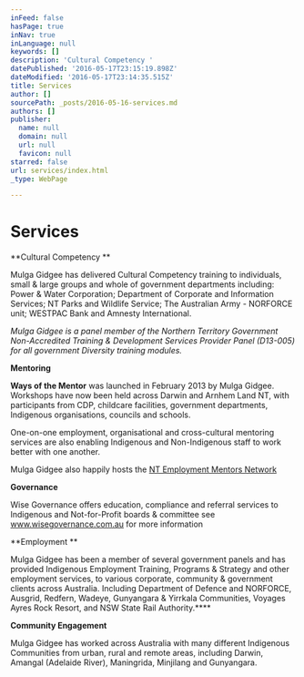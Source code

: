 ```yaml
---
inFeed: false
hasPage: true
inNav: true
inLanguage: null
keywords: []
description: 'Cultural Competency '
datePublished: '2016-05-17T23:15:19.898Z'
dateModified: '2016-05-17T23:14:35.515Z'
title: Services
author: []
sourcePath: _posts/2016-05-16-services.md
authors: []
publisher:
  name: null
  domain: null
  url: null
  favicon: null
starred: false
url: services/index.html
_type: WebPage

---
```

# Services

**Cultural Competency **

Mulga Gidgee has delivered Cultural Competency training to individuals, small & large groups and whole of government departments including: Power & Water Corporation; Department of Corporate and Information Services; NT Parks and Wildlife Service; The Australian Army - NORFORCE unit; WESTPAC Bank and Amnesty International. 

_Mulga Gidgee is a panel member of the Northern Territory Government Non-Accredited Training & Development Services Provider Panel (D13-005) for all government Diversity training modules._

**Mentoring**

**Ways of the Mentor** was launched in February 2013 by Mulga Gidgee. Workshops have now been held across Darwin and Arnhem Land NT, with participants from CDP, childcare facilities, government departments, Indigenous organisations, councils and schools. 

One-on-one employment, organisational and cross-cultural mentoring services are also enabling Indigenous and Non-Indigenous staff to work better with one another. 

Mulga Gidgee also happily hosts the [NT Employment Mentors Network][0]

**Governance**

Wise Governance offers education, compliance and referral services to Indigenous and Not-for-Profit boards & committee see www.wisegovernance.com.au for more information

**Employment **

Mulga Gidgee has been a member of several government panels and has provided Indigenous Employment Training, Programs & Strategy and other employment services, to various corporate, community & government clients across Australia. Including Department of Defence and NORFORCE, Ausgrid, Redfern, Wadeye, Gunyangara & Yirrkala Communities, Voyages Ayres Rock Resort, and NSW State Rail Authority.****

**Community Engagement**

Mulga Gidgee has worked across Australia with many different Indigenous Communities from urban, rural and remote areas, including Darwin, Amangal (Adelaide River), Maningrida, Minjilang and Gunyangara.

[0]: http://mentornt.net.au/